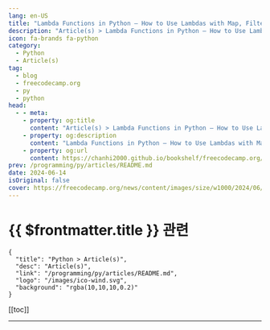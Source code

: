 ```yaml
---
lang: en-US
title: "Lambda Functions in Python – How to Use Lambdas with Map, Filter, and Reduce"
description: "Article(s) > Lambda Functions in Python – How to Use Lambdas with Map, Filter, and Reduce"
icon: fa-brands fa-python
category: 
  - Python
  - Article(s)
tag: 
  - blog
  - freecodecamp.org
  - py
  - python
head:
  - - meta:
    - property: og:title
      content: "Article(s) > Lambda Functions in Python – How to Use Lambdas with Map, Filter, and Reduce"
    - property: og:description
      content: "Lambda Functions in Python – How to Use Lambdas with Map, Filter, and Reduce"
    - property: og:url
      content: https://chanhi2000.github.io/bookshelf/freecodecamp.org/lambda-functions-in-python.html
prev: /programming/py/articles/README.md
date: 2024-06-14
isOriginal: false
cover: https://freecodecamp.org/news/content/images/size/w1000/2024/06/img_12--1-.jpg
---
```


# {{ $frontmatter.title }} 관련

```component VPCard
{
  "title": "Python > Article(s)",
  "desc": "Article(s)",
  "link": "/programming/py/articles/README.md",
  "logo": "/images/ico-wind.svg",
  "background": "rgba(10,10,10,0.2)"
}
```

[[toc]]

---

<SiteInfo
  name="Lambda Functions in Python – How to Use Lambdas with Map, Filter, and Reduce"
  desc="In this tutorial, we will explore the various aspects of lambda functions in Python, including their syntax, use cases, and limitations.  By understanding how to effectively utilize lambda functions, you can write more concise and efficient Python code. This will enhance your programming skills and make your codebase cleaner..."
  url="https://freecodecamp.org/news/lambda-functions-in-python/"
  logo="https://cdn.freecodecamp.org/universal/favicons/favicon.ico"
  preview="https://freecodecamp.org/news/content/images/size/w1000/2024/06/img_12--1-.jpg"/>

<!-- TODO: 작성 -->

